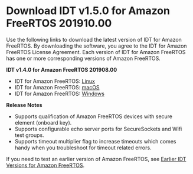 # Download IDT v1\.5\.0 for Amazon FreeRTOS 201910\.00<a name="dev-test-versions-afr"></a>

Use the following links to download the latest version of IDT for Amazon FreeRTOS\. By downloading the software, you agree to the IDT for Amazon FreeRTOS License Agreement\. Each version of IDT for Amazon FreeRTOS has one or more corresponding versions of Amazon FreeRTOS\.

**IDT v1\.4\.0 for Amazon FreeRTOS 201908\.00**
+ IDT for Amazon FreeRTOS: [Linux](https://d232ctwt5kahio.cloudfront.net/afr/devicetester_afreertos_linux_1.5.0.zip)
+ IDT for Amazon FreeRTOS: [macOS](https://d232ctwt5kahio.cloudfront.net/afr/devicetester_afreertos_mac_1.5.0.zip)
+ IDT for Amazon FreeRTOS: [Windows]( https://d232ctwt5kahio.cloudfront.net/afr/devicetester_afreertos_win_1.5.0.zip)

**Release Notes**
+ Supports qualification of Amazon FreeRTOS devices with secure element \(onboard key\)\.
+ Supports configurable echo server ports for SecureSockets and Wifi test groups\.
+ Supports timeout multiplier flag to increase timeouts which comes handy when you troubleshoot for timeout related errors\.

If you need to test an earlier version of Amazon FreeRTOS, see [Earlier IDT Versions for Amazon FreeRTOS](idt-prev-versions-afr.md)\.